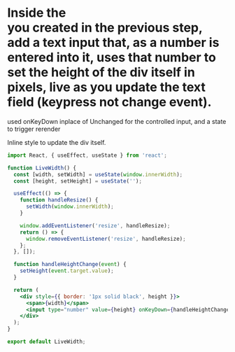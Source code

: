 # Inside the <div/> you created in the previous step, add a text input that, as a number is entered into it, uses that number to set the height of the div itself in pixels, live as you update the text field (keypress not change event).

used onKeyDown inplace of Unchanged for the controlled input, and a state to trigger rerender

Inline style to update the div itself.

```jsx
import React, { useEffect, useState } from 'react';

function LiveWidth() {
  const [width, setWidth] = useState(window.innerWidth);
  const [height, setHeight] = useState('');

  useEffect(() => {
    function handleResize() {
      setWidth(window.innerWidth);
    }

    window.addEventListener('resize', handleResize);
    return () => {
      window.removeEventListener('resize', handleResize);
    };
  }, []);

  function handleHeightChange(event) {
    setHeight(event.target.value);
  }

  return (
    <div style={{ border: '1px solid black', height }}>
      <span>{width}</span>
      <input type="number" value={height} onKeyDown={handleHeightChange} />
    </div>
  );
}

export default LiveWidth;
```

